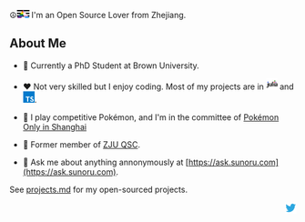 ☮️<img style="height:1em" src="https://github.com/sunoru/sunoru/raw/main/assets/ally.svg">
I'm an Open Source Lover from Zhejiang.

## About Me

- 🐻 Currently a PhD Student at Brown University.

- ❤️ Not very skilled but I enjoy coding. Most of my projects are in
<code><img height="20" style="background: white" src="https://github.com/github/explore/raw/main/topics/julia/julia.png"></code>
and
<code><img height="20" src="https://github.com/github/explore/raw/main/topics/typescript/typescript.png"></code>.

- 🎲 I play competitive Pokémon, and I'm in the committee of [Pokémon Only in Shanghai](https://www.getdaze.org/)

- 🌊 Former member of [ZJU QSC](https://github.com/QSCTech).

- 💬 Ask me about anything annonymously at [https://ask.sunoru.com](https://ask.sunoru.com).


See [projects.md](https://github.com/sunoru/sunoru/blob/main/projects.md) for my open-sourced projects.

<a href="https://twitter.com/sunoru_sidw">
  <img align="right" alt="Twitter" width="20px" src="https://github.com/sunoru/sunoru/raw/main/assets/twitter.svg" />
</a>
